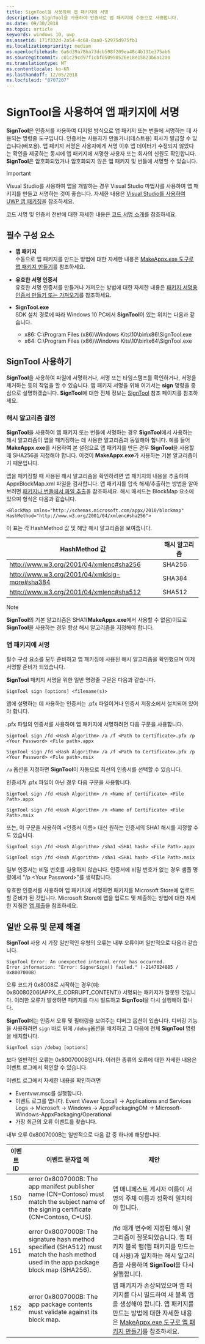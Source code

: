 ```yaml
---
title: SignTool을 사용하여 앱 패키지에 서명
description: SignTool을 사용하여 인증서로 앱 패키지에 수동으로 서명합니다.
ms.date: 09/30/2018
ms.topic: article
keywords: windows 10, uwp
ms.assetid: 171f332d-2a54-4c68-8aa0-52975d975fb1
ms.localizationpriority: medium
ms.openlocfilehash: 6a6d39a78ba73dcb598f209ea48c4b131e375ab6
ms.sourcegitcommit: c01c29cd97f1cbf050950526e18e15823b6a12a0
ms.translationtype: MT
ms.contentlocale: ko-KR
ms.lasthandoff: 12/05/2018
ms.locfileid: "8707207"
---
```

# <a name="sign-an-app-package-using-signtool"></a>SignTool을 사용하여 앱 패키지에 서명


**SignTool**은 인증서를 사용하여 디지털 방식으로 앱 패키지 또는 번들에 서명하는 데 사용되는 명령줄 도구입니다. 인증서는 사용자가 만들거나(테스트용) 회사가 발급할 수 있습니다(배포용). 앱 패키지 서명은 사용자에게 서명 이후 앱 데이터가 수정되지 않았다는 확인을 제공하는 동시에 앱 패키지에 서명한 사용자 또는 회사의 신원도 확인합니다. **SignTool**은 암호화되었거나 암호화되지 않은 앱 패키지 및 번들에 서명할 수 있습니다.

> [!IMPORTANT] 
> Visual Studio를 사용하여 앱을 개발하는 경우 Visual Studio 마법사를 사용하여 앱 패키지를 만들고 서명하는 것이 좋습니다. 자세한 내용은 [Visual Studio를 사용하여 UWP 앱 패키징](https://msdn.microsoft.com/windows/uwp/packaging/packaging-uwp-apps)을 참조하세요.

코드 서명 및 인증서 전반에 대한 자세한 내용은 [코드 서명 소개](https://msdn.microsoft.com/library/windows/desktop/aa380259.aspx#introduction_to_code_signing)를 참조하세요.

## <a name="prerequisites"></a>필수 구성 요소
- **앱 패키지**  
    수동으로 앱 패키지를 만드는 방법에 대한 자세한 내용은 [MakeAppx.exe 도구로 앱 패키지 만들기](https://msdn.microsoft.com/windows/uwp/packaging/create-app-package-with-makeappx-tool)를 참조하세요. 

- **유효한 서명 인증서**  
    유효한 서명 인증서를 만들거나 가져오는 방법에 대한 자세한 내용은 [패키지 서명용 인증서 만들기 또는 가져오기](https://msdn.microsoft.com/windows/uwp/packaging/create-certificate-package-signing)를 참조하세요.

- **SignTool.exe**  
    SDK 설치 경로에 따라 Windows 10 PC에서 **SignTool**이 있는 위치는 다음과 같습니다.
    - x86: C:\Program Files (x86)\Windows Kits\10\bin\x86\SignTool.exe
    - x64: C:\Program Files (x86)\Windows Kits\10\bin\x64\SignTool.exe

## <a name="using-signtool"></a>SignTool 사용하기

**SignTool**을 사용하여 파일에 서명하거나, 서명 또는 타임스탬프를 확인하거나, 서명을 제거하는 등의 작업을 할 수 있습니다. 앱 패키지 서명을 위해 여기서는 **sign** 명령을 중심으로 설명하겠습니다. **SignTool**에 대한 전체 정보는 [SignTool](https://msdn.microsoft.com/library/windows/desktop/aa387764.aspx) 참조 페이지를 참조하세요. 

### <a name="determine-the-hash-algorithm"></a>해시 알고리즘 결정
**SignTool**을 사용하여 앱 패키지 또는 번들에 서명하는 경우 **SignTool**에서 사용하는 해시 알고리즘이 앱을 패키징하는 데 사용한 알고리즘과 동일해야 합니다. 예를 들어 **MakeAppx.exe**를 사용하여 본 설정으로 앱 패키지를 만든 경우 **SignTool**을 사용할 때 SHA256을 지정해야 합니다. 이것이 **MakeAppx.exe**가 사용하는 기본 알고리즘이기 때문입니다.

앱을 패키징할 때 사용된 해시 알고리즘을 확인하려면 앱 패키지의 내용을 추출하여 AppxBlockMap.xml 파일을 검사합니다. 앱 패키지를 압축 해제/추출하는 방법을 알아보려면 [패키지나 번들에서 파일 추출](https://msdn.microsoft.com/windows/uwp/packaging/create-app-package-with-makeappx-tool#extract-files-from-a-package-or-bundle)을 참조하세요. 해시 매서드는 BlockMap 요소에 있으며 형식은 다음과 같습니다.
```
<BlockMap xmlns="http://schemas.microsoft.com/appx/2010/blockmap" 
HashMethod="http://www.w3.org/2001/04/xmlenc#sha256">
```

이 표는 각 HashMethod 값 및 해당 해시 알고리즘을 보여줍니다.


| HashMethod 값                              | 해시 알고리즘 |
|-----------------------------------------------|----------------|
| http://www.w3.org/2001/04/xmlenc#sha256       | SHA256         |
| http://www.w3.org/2001/04/xmldsig-more#sha384 | SHA384         |
| http://www.w3.org/2001/04/xmlenc#sha512       | SHA512         |

> [!NOTE]
> **SignTool**의 기본 알고리즘은 SHA1(**MakeAppx.exe**에서 사용할 수 없음)이므로 **SignTool**을 사용하는 경우 항상 해시 알고리즘을 지정해야 합니다.

### <a name="sign-the-app-package"></a>앱 패키지에 서명

필수 구성 요소를 모두 준비하고 앱 패키징에 사용된 해시 알고리즘을 확인했으며 이제 서명할 준비가 되었습니다. 

**SignTool** 패키지 서명을 위한 일반 명령줄 구문은 다음과 같습니다.
```
SignTool sign [options] <filename(s)>
```

앱에 설명하는 데 사용하는 인증서는 .pfx 파일이거나 인증서 저장소에서 설치되어 있어야 합니다.

.pfx 파일의 인증서를 사용하여 앱 패키지에 서명하려면 다음 구문을 사용합니다.
```
SignTool sign /fd <Hash Algorithm> /a /f <Path to Certificate>.pfx /p <Your Password> <File path>.appx
```
```
SignTool sign /fd <Hash Algorithm> /a /f <Path to Certificate>.pfx /p <Your Password> <File path>.msix
```
`/a` 옵션을 지정하면 **SignTool**이 자동으로 최선의 인증서를 선택할 수 있습니다.

인증서가 .pfx 파일이 아닌 경우 다음 구문을 사용합니다.
```
SignTool sign /fd <Hash Algorithm> /n <Name of Certificate> <File Path>.appx
```
```
SignTool sign /fd <Hash Algorithm> /n <Name of Certificate> <File Path>.msix
```

또는, 이 구문을 사용하여 &lt;인증서 이름&gt; 대신 원하는 인증서의 SHA1 해시를 지정할 수도 있습니다.
```
SignTool sign /fd <Hash Algorithm> /sha1 <SHA1 hash> <File Path>.appx
```
```
SignTool sign /fd <Hash Algorithm> /sha1 <SHA1 hash> <File Path>.msix
```

일부 인증서는 비밀 번호를 사용하지 않습니다. 인증서에 비밀 번호가 없는 경우 샘플 명령에서 "/p &lt;Your Password&gt;"를 생략합니다.

유효한 인증서를 사용하여 앱 패키지에 서명하면 패키지를 Microsoft Store에 업로드할 준비가 된 것입니다. Microsoft Store에 앱을 업로드 및 제출하는 방법에 대한 자세한 지침은 [앱 제출](https://msdn.microsoft.com/windows/uwp/publish/app-submissions)을 참조하세요.

## <a name="common-errors-and-troubleshooting"></a>일반 오류 및 문제 해결
**SignTool** 사용 시 가장 일반적인 유형의 오류는 내부 오류이며 일반적으로 다음과 같습니다.

```
SignTool Error: An unexpected internal error has occurred.
Error information: "Error: SignerSign() failed." (-2147024885 / 0x8007000B) 
```

오류 코드가 0x8008로 시작하는 경우(예: 0x80080206(APPX_E_CORRUPT_CONTENT)) 서명되는 패키지가 잘못된 것입니다. 이러한 오류가 발생하면 패키지를 다시 빌드하고 **SignTool**을 다시 실행해야 합니다.

**SignTool**에는 인증서 오류 및 필터링을 보여주는 디버그 옵션이 있습니다. 디버깅 기능을 사용하려면 `sign` 바로 뒤에 `/debug`옵션을 배치하고 그 다음에 전체 **SignTool** 명령을 배치합니다.
```
SignTool sign /debug [options]
``` 

보다 일반적인 오류는 0x8007000B입니다. 이러한 종류의 오류에 대한 자세한 내용은 이벤트 로그에서 확인할 수 있습니다.
 
이벤트 로그에서 자세한 내용을 확인하려면
- Eventvwr.msc를 실행합니다.
- 이벤트 로그를 엽니다. Event Viewer (Local) -> Applications and Services Logs -> Microsoft -> Windows -> AppxPackagingOM -> Microsoft-Windows-AppxPackaging/Operational
- 가장 최근의 오류 이벤트를 찾습니다.

내부 오류 0x8007000B는 일반적으로 다음 값 중 하나에 해당합니다.

| **이벤트 ID** | **이벤트 문자열 예** | **제안** |
|--------------|--------------------------|----------------|
| 150          | error 0x8007000B: The app manifest publisher name (CN=Contoso) must match the subject name of the signing certificate (CN=Contoso, C=US). | 앱 매니페스트 게시자 이름이 서명의 주체 이름과 정확히 일치해야 합니다.               |
| 151          | error 0x8007000B: The signature hash method specified (SHA512) must match the hash method used in the app package block map (SHA256).     | /fd 매개 변수에 지정된 해시 알고리즘이 잘못되었습니다. 앱 패키지 블록 맵(앱 패키지를 만드는 데 사용)과 일치하는 해시 알고리즘을 사용하여 **SignTool**을 다시 실행합니다.  |
| 152          | error 0x8007000B: The app package contents must validate against its block map.                                                           | 앱 패키지가 손상되었으며 앱 패키지를 다시 빌드하여 새 블록 앱을 생성해야 합니다. 앱 패키지를 만드는 방법에 대한 자세한 내용은 [MakeAppx.exe 도구로 앱 패키지 만들기](https://msdn.microsoft.com/windows/uwp/packaging/create-app-package-with-makeappx-tool)를 참조하세요. |